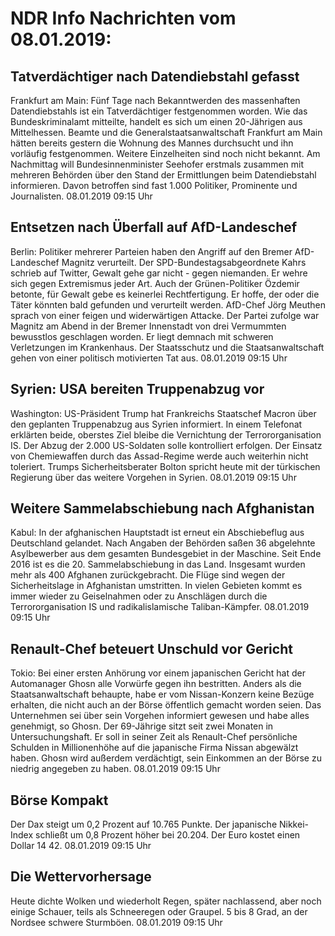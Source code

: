 # NDR Info Nachrichten vom 08.01.2019:


## Tatverdächtiger nach Datendiebstahl gefasst
Frankfurt am Main: Fünf Tage nach Bekanntwerden des massenhaften Datendiebstahls ist ein Tatverdächtiger festgenommen worden. Wie das Bundeskriminalamt mitteilte, handelt es sich um einen 20-Jährigen aus Mittelhessen. Beamte und die Generalstaatsanwaltschaft Frankfurt am Main hätten bereits gestern die Wohnung des Mannes durchsucht und ihn vorläufig festgenommen. Weitere Einzelheiten sind noch nicht bekannt. Am Nachmittag will Bundesinnenminister Seehofer erstmals zusammen mit mehreren Behörden über den Stand der Ermittlungen beim Datendiebstahl informieren. Davon betroffen sind fast 1.000 Politiker, Prominente und Journalisten. 08.01.2019 09:15 Uhr 

## Entsetzen nach Überfall auf AfD-Landeschef
Berlin: Politiker mehrerer Parteien haben den Angriff auf den Bremer AfD-Landeschef Magnitz verurteilt. Der SPD-Bundestagsabgeordnete Kahrs schrieb auf Twitter, Gewalt gehe gar nicht - gegen niemanden. Er wehre sich gegen Extremismus jeder Art. Auch der Grünen-Politiker Özdemir betonte, für Gewalt gebe es keinerlei Rechtfertigung. Er hoffe, der oder die Täter könnten bald gefunden und verurteilt werden. AfD-Chef Jörg Meuthen sprach von einer feigen und widerwärtigen Attacke. Der Partei zufolge war Magnitz am Abend in der Bremer Innenstadt von drei Vermummten bewusstlos geschlagen worden. Er liegt demnach mit schweren Verletzungen im Krankenhaus. Der Staatsschutz und die Staatsanwaltschaft gehen von einer politisch motivierten Tat aus. 08.01.2019 09:15 Uhr 

## Syrien: USA bereiten Truppenabzug vor
Washington: US-Präsident Trump hat Frankreichs Staatschef Macron über den geplanten Truppenabzug aus Syrien informiert. In einem Telefonat erklärten beide, oberstes Ziel bleibe die Vernichtung der Terrororganisation IS. Der Abzug der 2.000 US-Soldaten solle kontrolliert erfolgen. Der Einsatz von Chemiewaffen durch das Assad-Regime werde auch weiterhin nicht toleriert. Trumps Sicherheitsberater Bolton spricht heute mit der türkischen Regierung über das weitere Vorgehen in Syrien. 08.01.2019 09:15 Uhr 

## Weitere Sammelabschiebung nach Afghanistan
Kabul: In der afghanischen Hauptstadt ist erneut ein Abschiebeflug aus Deutschland gelandet. Nach Angaben der Behörden saßen 36 abgelehnte Asylbewerber aus dem gesamten Bundesgebiet in der Maschine. Seit Ende 2016 ist es die 20. Sammelabschiebung in das Land. Insgesamt wurden mehr als 400 Afghanen zurückgebracht. Die Flüge sind wegen der Sicherheitslage in Afghanistan umstritten. In vielen Gebieten kommt es immer wieder zu Geiselnahmen oder zu Anschlägen durch die Terrororganisation IS und radikalislamische Taliban-Kämpfer. 08.01.2019 09:15 Uhr 

## Renault-Chef beteuert Unschuld vor Gericht
Tokio:	Bei einer ersten Anhörung vor einem japanischen Gericht hat der Automanager Ghosn alle Vorwürfe gegen ihn bestritten. Anders als die Staatsanwaltschaft behaupte, habe er vom Nissan-Konzern keine Bezüge erhalten, die nicht auch an der Börse öffentlich gemacht worden seien. Das Unternehmen sei über sein Vorgehen informiert gewesen und habe alles genehmigt, so Ghosn. Der 69-Jährige sitzt seit zwei Monaten in Untersuchungshaft. Er soll in seiner Zeit als Renault-Chef persönliche Schulden in Millionenhöhe auf die japanische Firma Nissan abgewälzt haben. Ghosn wird außerdem verdächtigt, sein Einkommen an der Börse zu niedrig angegeben zu haben. 08.01.2019 09:15 Uhr 

## Börse Kompakt
Der Dax steigt um 0,2 Prozent auf 10.765 Punkte. Der japanische Nikkei-Index schließt um 0,8 Prozent höher bei 20.204. Der Euro kostet einen Dollar 14 42. 08.01.2019 09:15 Uhr 

## Die Wettervorhersage
Heute dichte Wolken und wiederholt Regen, später nachlassend, aber noch einige Schauer, teils als Schneeregen oder Graupel. 5 bis 8 Grad, an der Nordsee schwere Sturmböen. 08.01.2019 09:15 Uhr 
